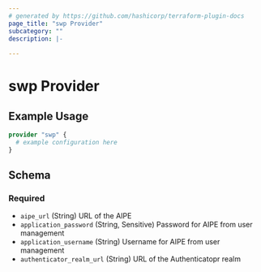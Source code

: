 ```yaml
---
# generated by https://github.com/hashicorp/terraform-plugin-docs
page_title: "swp Provider"
subcategory: ""
description: |-
  
---
```


# swp Provider



## Example Usage

```terraform
provider "swp" {
  # example configuration here
}
```

<!-- schema generated by tfplugindocs -->
## Schema

### Required

- `aipe_url` (String) URL of the AIPE
- `application_password` (String, Sensitive) Password for AIPE from user management
- `application_username` (String) Username for AIPE from user management
- `authenticator_realm_url` (String) URL of the Authenticatopr realm
